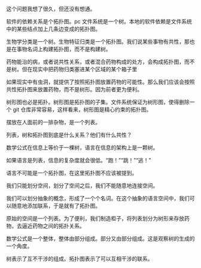 这个问题我想了很久，但还没有想通。

软件的依赖关系是个拓扑图。pc 文件系统是一个树。本地的软件依赖是文件系统中的某些结点加上几条边变成的拓扑图。

生物学分类是一个树。生物特征归类是一个拓扑图。我们说某些事物有共性，那也是在事物名词上构建拓扑图，而不是构建树。

药物能治的病，或者说共性关系，或者混合药物构成的处方，会构成拓扑图，而不是树。但在现实中把药物归类塞进某个区域的某个箱子里

如果现实中有虫洞，就提供了按照拓扑图放置药物的可能性。那么我们应该会按照共性拓扑图来放置药物，而不是树形。因为前者更为便利。

树形图也必是拓扑。树形图是拓扑图的子集。文件系统保证为树形图，使得删除一个 git 仓库非常容易，这样看来，树形图是精心约束的拓扑图。

摆放在人面前的一排杂物，是一个列表。

列表，树和拓扑图到底是什么关系？他们有什么共性？

数学公式在信息上等价于一棵树，语言在信息的架构上是一颗树。

如果语言是列表，信息的复杂度就会很低。“跑！”“跳！”“逃！”

语言不可能是一个拓扑图，在这里拓扑图不应该被提到。

我们只能划分空间，划分了空间之后，我们不能随意地连接空间。

我们可以划分抽象的概念，形成了一个个名词。在这个抽象的语言空间中，我们可以随意地添加联系，于是就有了拓扑图。

原始的空间是一个列表。为了便利，我们制造柜子，将列表划分为树形来存放药物，去逼近药物之间的拓扑关系。

数学公式是一个整体，整体由部分组成。部分又由部分组成。这是观察树的生成的一个角度。

树表示了互不干涉的组成。拓扑图表示了可以互相干涉的联系。


